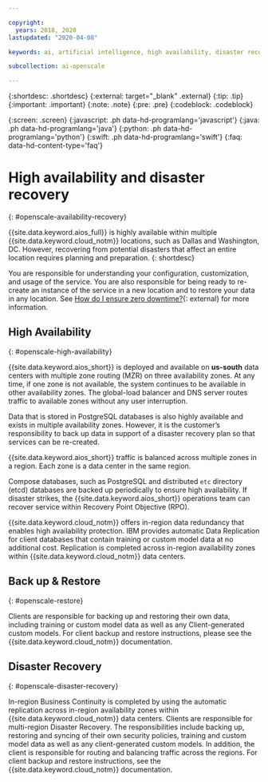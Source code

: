 ```yaml
---

copyright:
  years: 2018, 2020
lastupdated: "2020-04-08"

keywords: ai, artificial intelligence, high availability, disaster recovery, recovery, load-balancing, postgres

subcollection: ai-openscale

---
```


{:shortdesc: .shortdesc}
{:external: target="_blank" .external}
{:tip: .tip}
{:important: .important}
{:note: .note}
{:pre: .pre}
{:codeblock: .codeblock}

{:screen: .screen}
{:javascript: .ph data-hd-programlang='javascript'}
{:java: .ph data-hd-programlang='java'}
{:python: .ph data-hd-programlang='python'}
{:swift: .ph data-hd-programlang='swift'}
{:faq: data-hd-content-type='faq'}

# High availability and disaster recovery
{: #openscale-availability-recovery}

{{site.data.keyword.aios_full}} is highly available within multiple {{site.data.keyword.cloud_notm}} locations, such as Dallas and Washington, DC. However, recovering from potential disasters that affect an entire location requires planning and preparation.
{: shortdesc}

You are responsible for understanding your configuration, customization, and usage of the service. You are also responsible for being ready to re-create an instance of the service in a new location and to restore your data in any location. See [How do I ensure zero downtime?](/docs/overview?topic=overview-zero-downtime#zero-downtime){: external} for more information.

## High Availability 
{: #openscale-high-availability}

{{site.data.keyword.aios_short}} is deployed and available on **us-south** data centers with multiple zone routing (MZR) on three availability zones. At any time, if one zone is not available, the system continues to be available in other availability zones. The global-load balancer and DNS server routes traffic to available zones without any user interruption.

Data that is stored in PostgreSQL databases is also highly available and exists in multiple availability zones. However, it is the customer’s responsibility to back up data in support of a disaster recovery plan so that services can be re-created.

{{site.data.keyword.aios_short}} traffic is balanced across multiple zones in a region. Each zone is a data center in the same region. 

Compose databases, such as PostgreSQL and distributed <code>etc</code> directory (etcd) databases are backed up periodically to ensure high availability. If disaster strikes, the {{site.data.keyword.aios_short}} operations team can recover service within Recovery Point Objective (RPO).
 
{{site.data.keyword.cloud_notm}} offers in-region data redundancy that enables high availability protection. IBM provides automatic Data Replication for client databases that contain training or custom model data at no additional cost. Replication is completed across in-region availability zones within {{site.data.keyword.cloud_notm}} data centers.
 
## Back up & Restore
{: #openscale-restore}

Clients are responsible for backing up and restoring their own data, including training or custom model data as well as any Client-generated custom models. For client backup and restore instructions, please see the {{site.data.keyword.cloud_notm}} documentation.
 
## Disaster Recovery
{: #openscale-disaster-recovery}

In-region Business Continuity is completed by using the automatic replication across in-region availability zones within {{site.data.keyword.cloud_notm}} data centers. Clients are responsible for multi-region Disaster Recovery. The responsibilities include backing up, restoring and syncing of their own security policies, training and custom model data as well as any client-generated custom models. In addition, the client is responsible for routing and balancing traffic across the regions. For client backup and restore instructions, see the {{site.data.keyword.cloud_notm}} documentation.